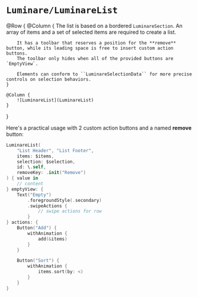 # ``Luminare/LuminareList``

@Row {
    @Column {
        The list is based on a bordered ``LuminareSection``.
        An array of items and a set of selected items are required to create a list.
        
        It has a toolbar that reserves a position for the **remove** button, while its leading space is free to insert custom action buttons.
        The toolbar only hides when all of the provided buttons are `EmptyView`.
        
        Elements can conform to ``LuminareSelectionData`` for more precise controls on selection behaviors.
    }
    
    @Column {
        ![LuminareList](LuminareList)
    }
}

Here's a practical usage with 2 custom action buttons and a named **remove** button:

```swift
LuminareList(
    "List Header", "List Footer",
    items: $items,
    selection: $selection,
    id: \.self,
    removeKey: .init("Remove")
) { value in
    // content
} emptyView: {
    Text("Empty")
        .foregroundStyle(.secondary)
        .swipeActions {
            // swipe actions for row
        }
} actions: {
    Button("Add") {
        withAnimation {
            add(&items)
        }
    }

    Button("Sort") {
        withAnimation {
            items.sort(by: <)
        }
    }
}
```
